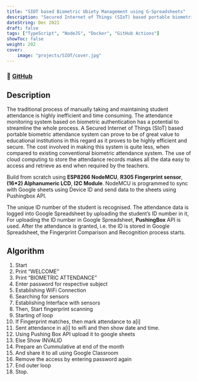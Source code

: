 ```yaml
---
title: "SIOT based Biometric Ubiety Management using G-Spreadsheets"
description: "Secured Internet of Things (SIoT) based portable biometric attendance system!"
dateString: Dec 2021
draft: false
tags: ["TypeScript", "NodeJS", "Docker", "GitHub Actions"]
showToc: false
weight: 202
cover:
    image: "projects/SIOT/cover.jpg"
--- 
```

### 🔗 [GitHub](https://github.com/mvipinchand/UG-Design-Project)

## Description
The traditional process of manually taking and maintaining student attendance is highly inefficient and time consuming. The attendance monitoring system based on biometric authentication has a potential to streamline the whole process. A Secured Internet of Things (SIoT) based portable biometric attendance system can prove to be of great value to educational institutions in this regard as it proves to be highly efficient and secure. The cost involved in making this system is quite less, when compared to existing conventional biometric attendance system. The use of cloud computing to store the attendance records makes all the data easy to access and retrieve as end when required by the teachers. 

Build from scratch using **ESP8266 NodeMCU**, **R305 Fingerprint sensor**, **(16*2) Alphanumeric LCD**, **I2C Module**. NodeMCU is programmed to sync with Google sheets using Device ID and send data to the sheets using Pushingbox API.

The unique ID number of the student is recognised. The attendance data is logged into Google Spreadsheet by uploading the student’s ID number in it, For uploading the ID number in Google Spreadsheet, **PushingBox** API is used. After the attendance is granted, i.e. the ID is stored in Google Spreadsheet, the Fingerprint Comparison and Recognition process starts.

## Algorithm

1) Start
2) Print “WELCOME”
3) Print “BIOMETRIC ATTENDANCE”
4) Enter password for respective subject
5) Establishing WiFi Connection
6) Searching for sensors
7) Establishing Interface with sensors
8) Then, Start fingerprint scanning
9) Starting of loop
10) If Fingerprint matches, then mark attendance to a[i]
11) Sent attendance in a[i] to wifi and then show date and time.
12) Using Pushing Box API upload it to google sheets
13) Else Show INVALID
14) Prepare an Cummulative at end of the month
15) And share it to all using Google Classroom
16) Remove the access by entering password again
17) End outer loop
18) Stop.